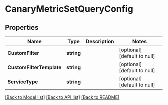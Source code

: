 # CanaryMetricSetQueryConfig

## Properties
Name | Type | Description | Notes
------------ | ------------- | ------------- | -------------
**CustomFilter** | **string** |  | [optional] [default to null]
**CustomFilterTemplate** | **string** |  | [optional] [default to null]
**ServiceType** | **string** |  | [optional] [default to null]

[[Back to Model list]](../README.md#documentation-for-models) [[Back to API list]](../README.md#documentation-for-api-endpoints) [[Back to README]](../README.md)


